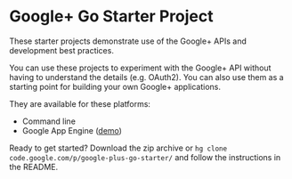 # Google+ Go Starter Project #

These starter projects demonstrate use of the Google+ APIs and development best practices.

You can use these projects to experiment with the Google+ API without having to understand the details (e.g. OAuth2). You can also use them as a starting point for building your own Google+ applications.

They are available for these platforms:
  * Command line
  * Google App Engine ([demo](http://plus-api-go-starter.appspot.com/))

Ready to get started? Download the zip archive or `hg clone code.google.com/p/google-plus-go-starter/` and follow the instructions in the README.